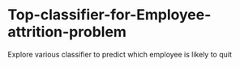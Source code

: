 # Top-classifier-for-Employee-attrition-problem
Explore various classifier to predict which employee is likely to quit
